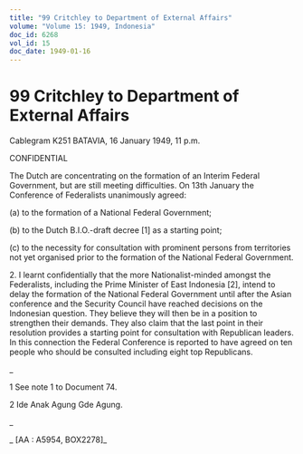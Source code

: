 ```yaml
---
title: "99 Critchley to Department of External Affairs"
volume: "Volume 15: 1949, Indonesia"
doc_id: 6268
vol_id: 15
doc_date: 1949-01-16
---
```


# 99 Critchley to Department of External Affairs

Cablegram K251 BATAVIA, 16 January 1949, 11 p.m.

CONFIDENTIAL

The Dutch are concentrating on the formation of an Interim Federal Government, but are still meeting difficulties. On 13th January the Conference of Federalists unanimously agreed:

(a) to the formation of a National Federal Government;

(b) to the Dutch B.I.O.-draft decree [1] as a starting point;

(c) to the necessity for consultation with prominent persons from territories not yet organised prior to the formation of the National Federal Government.

2\. I learnt confidentially that the more Nationalist-minded amongst the Federalists, including the Prime Minister of East Indonesia [2], intend to delay the formation of the National Federal Government until after the Asian conference and the Security Council have reached decisions on the Indonesian question. They believe they will then be in a position to strengthen their demands. They also claim that the last point in their resolution provides a starting point for consultation with Republican leaders. In this connection the Federal Conference is reported to have agreed on ten people who should be consulted including eight top Republicans.

_

1 See note 1 to Document 74.

2 Ide Anak Agung Gde Agung.

_

_ [AA : A5954, BOX2278]_
